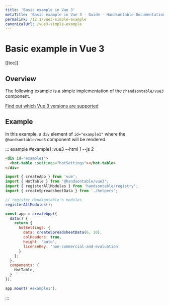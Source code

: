 ```yaml
---
title: 'Basic example in Vue 3'
metaTitle: 'Basic example in Vue 3 - Guide - Handsontable Documentation'
permalink: /12.1/vue3-simple-example
canonicalUrl: /vue3-simple-example
---
```


# Basic example in Vue 3

[[toc]]

## Overview

The following example is a simple implementation of the `@handsontable/vue3` component.

[Find out which Vue 3 versions are supported](@/guides/integrate-with-vue3/vue3-installation.md#vue-3-version-support)

## Example

In this example, a `div` element of `id="example1"` where the `@handsontable/vue3` component will be rendered.

::: example #example1 :vue3 --html 1 --js 2
```html
<div id="example1">
  <hot-table :settings="hotSettings"></hot-table>
</div>
```
```js
import { createApp } from 'vue';
import { HotTable } from '@handsontable/vue3';
import { registerAllModules } from 'handsontable/registry';
import { createSpreadsheetData } from './helpers';

// register Handsontable's modules
registerAllModules();

const app = createApp({
  data() {
    return {
      hotSettings: {
        data: createSpreadsheetData(6, 10),
        colHeaders: true,
        height: 'auto',
        licenseKey: 'non-commercial-and-evaluation'
      }
    };
  },
  components: {
    HotTable,
  }
});

app.mount('#example1');
```
:::
